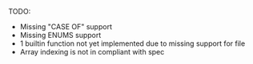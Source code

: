 TODO:
- Missing "CASE OF" support
- Missing ENUMS support
- 1 builtin function not yet implemented due to missing support for file
- Array indexing is not in compliant with spec